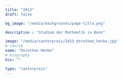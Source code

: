 ```yaml
---
title: "2013"
draft: false

bg_image: "/media/backgrounds/page-title.png"

description : "Studium der Mathmatik in Bonn"

image: "/media/cantorpreis/2013_dorothee_henke.jpg"
# course
name: "Dorothee Henke"
# biography
bio: ""

type: "cantorpreis"
---
```

